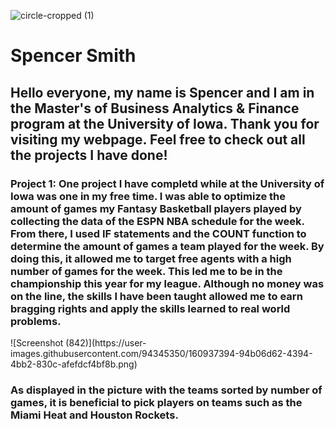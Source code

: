![circle-cropped (1)](https://user-images.githubusercontent.com/94345350/160931815-3a89b4dc-7af0-4349-83eb-09c89fedd366.png)

<h1> Spencer Smith </h1>
<h2> Hello everyone, my name is Spencer and I am in the Master's of Business Analytics & Finance program at the University of Iowa. Thank you for visiting my webpage. Feel free to check out all the projects I have done! </h2>
<body> 
<h3> Project 1: One project I have completd while at the University of Iowa was one in my free time. I was able to optimize the amount of games my Fantasy Basketball players played by collecting the data of the ESPN NBA schedule for the week. From there, I used IF statements and the COUNT function to determine the amount of games a team played for the week. By doing this, it allowed me to target free agents with a high number of games for the week. This led me to be in the championship this year for my league. Although no money was on the line, the skills I have been taught allowed me to earn bragging rights and apply the skills learned to real world problems. </h3>
  ![Screenshot (842)](https://user-images.githubusercontent.com/94345350/160937394-94b06d62-4394-4bb2-830c-afefdcf4bf8b.png)
<h3> As displayed in the picture with the teams sorted by number of games, it is beneficial to pick players on teams such as the Miami Heat and Houston Rockets. </h3>
